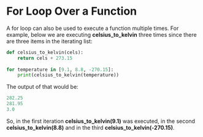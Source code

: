# **For Loop Over a Function**
A for loop can also be used to execute a function multiple times. For example, below we are executing **celsius_to_kelvin** three times since there are three items in the iterating list:


```py
def celsius_to_kelvin(cels):
    return cels + 273.15
 
for temperature in [9.1, 8.8, -270.15]:
    print(celsius_to_kelvin(temperature))
```

The output of that would be:
```py
282.25
281.95
3.0
```
So, in the first iteration **celsius_to_kelvin(9.1)** was executed, in the second **celsius_to_kelvin(8.8)** and in the third **celsius_to_kelvin(-270.15)**.

